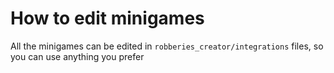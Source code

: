 # How to edit minigames

All the minigames can be edited in `robberies_creator/integrations` files, so you can use anything you prefer
